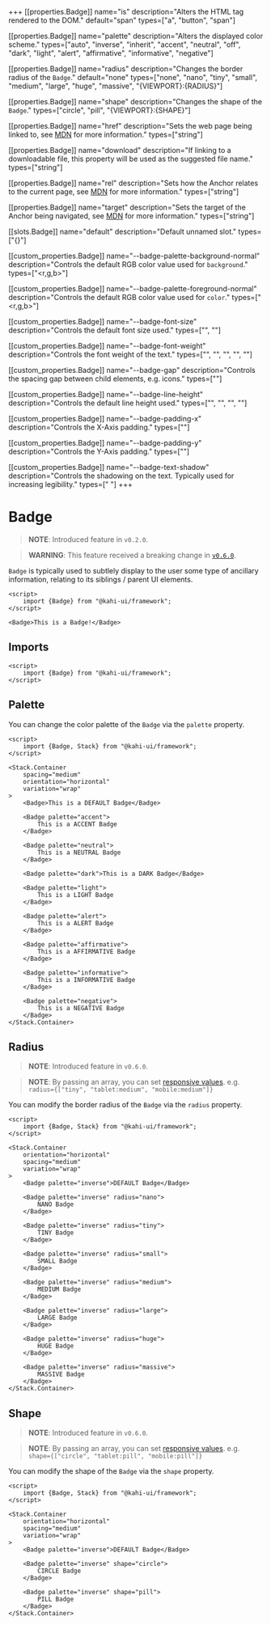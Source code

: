 +++
[[properties.Badge]]
name="is"
description="Alters the HTML tag rendered to the DOM."
default="span"
types=["a", "button", "span"]

[[properties.Badge]]
name="palette"
description="Alters the displayed color scheme."
types=["auto", "inverse", "inherit", "accent", "neutral", "off", "dark", "light", "alert", "affirmative", "informative", "negative"]

[[properties.Badge]]
name="radius"
description="Changes the border radius of the `Badge`."
default="none"
types=["none", "nano", "tiny", "small", "medium", "large", "huge", "massive", "{VIEWPORT}:{RADIUS}"]

[[properties.Badge]]
name="shape"
description="Changes the shape of the `Badge`."
types=["circle", "pill", "{VIEWPORT}:{SHAPE}"]

[[properties.Badge]]
name="href"
description="Sets the web page being linked to, see [MDN](https://developer.mozilla.org/en-US/docs/Web/HTML/Element/a#attr-href) for more information."
types=["string"]

[[properties.Badge]]
name="download"
description="If linking to a downloadable file, this property will be used as the suggested file name."
types=["string"]

[[properties.Badge]]
name="rel"
description="Sets how the Anchor relates to the current page, see [MDN](https://developer.mozilla.org/en-US/docs/Web/HTML/Element/a#attr-rel) for more information."
types=["string"]

[[properties.Badge]]
name="target"
description="Sets the target of the Anchor being navigated, see [MDN](https://developer.mozilla.org/en-US/docs/Web/HTML/Element/a#attr-target) for more information."
types=["string"]

[[slots.Badge]]
name="default"
description="Default unnamed slot."
types=["{}"]

[[custom_properties.Badge]]
name="--badge-palette-background-normal"
description="Controls the default RGB color value used for `background`."
types=["<r,g,b>"]

[[custom_properties.Badge]]
name="--badge-palette-foreground-normal"
description="Controls the default RGB color value used for `color`."
types=["<r,g,b>"]

[[custom_properties.Badge]]
name="--badge-font-size"
description="Controls the default font size used."
types=["<length>", "<percentage>"]

[[custom_properties.Badge]]
name="--badge-font-weight"
description="Controls the font weight of the text."
types=["<normal>", "<bold>", "<bolder>", "<lighter>", "<number>"]

[[custom_properties.Badge]]
name="--badge-gap"
description="Controls the spacing gap between child elements, e.g. icons."
types=["<length>"]

[[custom_properties.Badge]]
name="--badge-line-height"
description="Controls the default line height used."
types=["<normal>", "<number>", "<length>", "<percentage>"]

[[custom_properties.Badge]]
name="--badge-padding-x"
description="Controls the X-Axis padding."
types=["<length>"]

[[custom_properties.Badge]]
name="--badge-padding-y"
description="Controls the Y-Axis padding."
types=["<length>"]

[[custom_properties.Badge]]
name="--badge-text-shadow"
description="Controls the shadowing on the text. Typically used for increasing legibility."
types=["<offset-x> <offset-y> <blur-radius>"]
+++

# Badge

> **NOTE**: Introduced feature in `v0.2.0`.

> **WARNING**: This feature received a breaking change in [`v0.6.0`](../migrations/0.5.x-to-0.6.x.md).

`Badge` is typically used to subtlely display to the user some type of ancillary information, relating to its siblings / parent UI elements.

```svelte {title="Badge Preview" mode="repl"}
<script>
    import {Badge} from "@kahi-ui/framework";
</script>

<Badge>This is a Badge!</Badge>
```

## Imports

```svelte {title="Badge Imports"}
<script>
    import {Badge} from "@kahi-ui/framework";
</script>
```

## Palette

You can change the color palette of the `Badge` via the `palette` property.

```svelte {title="Badge Palette" mode="repl"}
<script>
    import {Badge, Stack} from "@kahi-ui/framework";
</script>

<Stack.Container
    spacing="medium"
    orientation="horizontal"
    variation="wrap"
>
    <Badge>This is a DEFAULT Badge</Badge>

    <Badge palette="accent">
        This is a ACCENT Badge
    </Badge>

    <Badge palette="neutral">
        This is a NEUTRAL Badge
    </Badge>

    <Badge palette="dark">This is a DARK Badge</Badge>

    <Badge palette="light">
        This is a LIGHT Badge
    </Badge>

    <Badge palette="alert">
        This is a ALERT Badge
    </Badge>

    <Badge palette="affirmative">
        This is a AFFIRMATIVE Badge
    </Badge>

    <Badge palette="informative">
        This is a INFORMATIVE Badge
    </Badge>

    <Badge palette="negative">
        This is a NEGATIVE Badge
    </Badge>
</Stack.Container>
```

## Radius

> **NOTE**: Introduced feature in `v0.6.0`.

> **NOTE**: By passing an array, you can set [responsive values](../framework/responsitivity.md). e.g. `radius={["tiny", "tablet:medium", "mobile:medium"]}`

You can modify the border radius of the `Badge` via the `radius` property.

```svelte {title="Badge Radius" mode="repl"}
<script>
    import {Badge, Stack} from "@kahi-ui/framework";
</script>

<Stack.Container
    orientation="horizontal"
    spacing="medium"
    variation="wrap"
>
    <Badge palette="inverse">DEFAULT Badge</Badge>

    <Badge palette="inverse" radius="nano">
        NANO Badge
    </Badge>

    <Badge palette="inverse" radius="tiny">
        TINY Badge
    </Badge>

    <Badge palette="inverse" radius="small">
        SMALL Badge
    </Badge>

    <Badge palette="inverse" radius="medium">
        MEDIUM Badge
    </Badge>

    <Badge palette="inverse" radius="large">
        LARGE Badge
    </Badge>

    <Badge palette="inverse" radius="huge">
        HUGE Badge
    </Badge>

    <Badge palette="inverse" radius="massive">
        MASSIVE Badge
    </Badge>
</Stack.Container>
```

## Shape

> **NOTE**: Introduced feature in `v0.6.0`.

> **NOTE**: By passing an array, you can set [responsive values](../framework/responsitivity.md). e.g. `shape={["circle", "tablet:pill", "mobile:pill"]}`

You can modify the shape of the `Badge` via the `shape` property.

```svelte {title="Badge Shape" mode="repl"}
<script>
    import {Badge, Stack} from "@kahi-ui/framework";
</script>

<Stack.Container
    orientation="horizontal"
    spacing="medium"
    variation="wrap"
>
    <Badge palette="inverse">DEFAULT Badge</Badge>

    <Badge palette="inverse" shape="circle">
        CIRCLE Badge
    </Badge>

    <Badge palette="inverse" shape="pill">
        PILL Badge
    </Badge>
</Stack.Container>
```

